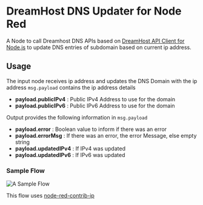 # DreamHost DNS Updater for Node Red
A Node to call Dreamhost DNS APIs based on [DreamHost API Client for Node.js](https://www.npmjs.com/package/dreamhost) to update DNS entries of subdomain based on current ip address.

## Usage
The input node receives ip address and updates the DNS Domain with the ip address
`msg.payload` contains the ip address details
  - **payload.publicIPv4** : Public IPv4 Address to use for the domain
  - **payload.publicIPv6** : Public IPv6 Address to use for the domain

Output provides the following information in `msg.payload` 
  - **payload.error** : Boolean value to inform if there was an error
  - **payload.errorMsg** : If there was an error, the error Message, else empty string
  - **payload.updatedIPv4** : If IPv4 was updated
  - **payload.updatedIPv6** : If IPv6 was updated

### Sample Flow
![A Sample Flow](https://github.com/mayfounder/node-red-contrib-dreamhostdns-updater/tree/master/examples/DreamhostDNSUpdater.png?raw=true)

This flow uses [node-red-contrib-ip](https://flows.nodered.org/node/node-red-contrib-ip)
